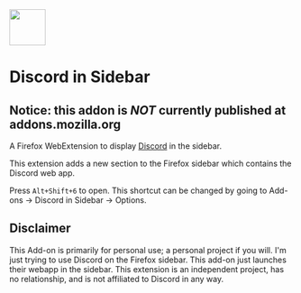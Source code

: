 <img src="https://assets-global.website-files.com/6257adef93867e50d84d30e2/636e0a69f118df70ad7828d4_icon_clyde_blurple_RGB.svg" width="64" height="64" />

# Discord in Sidebar
## Notice: this addon is ***NOT*** currently published at addons.mozilla.org
A Firefox WebExtension to display [Discord](https://discord.com/) in the sidebar.

This extension adds a new section to the Firefox sidebar which contains the Discord web app.

Press `Alt+Shift+6` to open. This shortcut can be changed by going to Add-ons -> Discord in Sidebar -> Options.

## Disclaimer

This Add-on is primarily for personal use; a personal project if you will. I'm just trying to use Discord on the Firefox sidebar. This add-on just launches their webapp in the sidebar. This extension is an independent project, has no relationship, and is not affiliated to Discord in any way.
